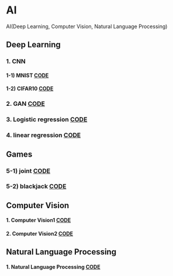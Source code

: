 # AI   
AI(Deep Learning, Computer Vision, Natural Language Processing)   



## Deep Learning    
### 1. CNN   
#### 1-1) MNIST     [CODE](https://github.com/youngbinwoo/AI/blob/master/Deep%20Learing/Pytorch_CNN/MNIST.py)
#### 1-2) CIFAR10    [CODE](https://github.com/youngbinwoo/AI/blob/master/Deep%20Learing/Pytorch_CNN/CIFAR10.py)

### 2. GAN     [CODE](https://github.com/youngbinwoo/AI/blob/master/Deep%20Learing/Pytorch_GAN/GAN.ipynb)

### 3. Logistic regression    [CODE](https://github.com/youngbinwoo/AI/tree/master/Deep%20Learing/Pytorch_Logistic%20regression)

### 4. linear regression     [CODE](https://github.com/youngbinwoo/AI/tree/master/Deep%20Learing/Pytorch_linear%20regression)




## Games 
### 5-1) joint    [CODE](https://github.com/youngbinwoo/AI/tree/master/Game/blackjack)
### 5-2) blackjack    [CODE](https://github.com/youngbinwoo/AI/tree/master/Game/joint)    


## Computer Vision  
#### 1. Computer Vision1    [CODE](https://github.com/youngbinwoo/AI/blob/master/Computer%20Vision/Computer%20Vision1.ipynb)  
#### 2. Computer Vision2     [CODE](https://github.com/youngbinwoo/AI/blob/master/Computer%20Vision/Computer%20Vision2.ipynb)



## Natural Language Processing   
#### 1. Natural Language Processing    [CODE](https://github.com/youngbinwoo/AI/tree/master/Natural%20Language%20Processing)  
